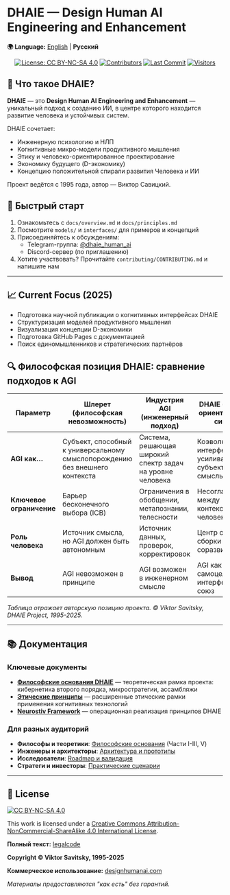 # DHAIE — Design Human AI Engineering and Enhancement

**🌍 Language:** [English](README.en.md) | **Русский**

<div align="center">

[![License: CC BY-NC-SA 4.0](https://img.shields.io/badge/License-CC_BY_NC_SA_4.0-important?logo=creativecommons&style=for-the-badge)](https://creativecommons.org/licenses/by-nc-sa/4.0/)
[![Contributors](https://img.shields.io/github/contributors/designhumanai/design-human-ai.svg?style=for-the-badge)](https://github.com/designhumanai/design-human-ai/graphs/contributors)
[![Last Commit](https://img.shields.io/github/last-commit/designhumanai/design-human-ai.svg?style=for-the-badge)](https://github.com/designhumanai/design-human-ai/commits/main)
[![Visitors](https://api.visitorbadge.io/api/visitors?path=https://github.com/designhumanai/design-human-ai&label=Visitors&countColor=%23263759&style=for-the-badge&updateInterval=3600)](https://visitorbadge.io/status?path=https://github.com/designhumanai/design-human-ai)

</div>

## 🔷 Что такое DHAIE?

**DHAIE** — это **Design Human AI Engineering and Enhancement** — уникальный подход к созданию ИИ, в центре которого находится развитие человека и устойчивых систем.

DHAIE сочетает:
- Инженерную психологию и НЛП
- Когнитивные микро-модели продуктивного мышления
- Этику и человеко-ориентированное проектирование
- Экономику будущего (D-экономику)
- Концепцию положительной спирали развития Человека и ИИ

Проект ведётся с 1995 года, автор — Виктор Савицкий.

## 🚀 Быстрый старт

1. Ознакомьтесь с `docs/overview.md` и `docs/principles.md`
2. Посмотрите `models/` и `interfaces/` для примеров и концепций
3. Присоединяйтесь к обсуждениям:
   - Telegram-группа: [@dhaie_human_ai](https://t.me/...)
   - Discord-сервер (по приглашению)
4. Хотите участвовать? Прочитайте `contributing/CONTRIBUTING.md` и напишите нам

---

## 📈 Current Focus (2025)

- Подготовка научной публикации о когнитивных интерфейсах DHAIE
- Структуризация моделей продуктивного мышления
- Визуализация концепции D-экономики
- Подготовка GitHub Pages с документацией
- Поиск единомышленников и стратегических партнёров

## 🔍 Философская позиция DHAIE: сравнение подходов к AGI

| Параметр | Шлерет (философская невозможность) | Индустрия AGI (инженерный подход) | DHAIE (человеко-ориентированный симбиоз) |
|----------|-----------------------------------|-----------------------------------|------------------------------------------|
| **AGI как…** | Субъект, способный к универсальному смыслопорождению без внешнего контекста | Система, решающая широкий спектр задач на уровне человека | Коэволюционный интерфейс, усиливающий субъективные смыслы |
| **Ключевое ограничение** | Барьер бесконечного выбора (ICB) | Ограничения в обобщении, метапознании, телесности | Несогласованность между контекстами ИИ и человека |
| **Роль человека** | Источник смысла, но AGI должен быть автономным | Источник данных, проверок, корректировок | Центр смысловой сборки и соразвития |
| **Вывод** | AGI невозможен в принципе | AGI возможен в инженерном смысле | AGI как таковой не самоцель — важен интерфейсный союз |

*Таблица отражает авторскую позицию проекта. © Viktor Savitsky, DHAIE Project, 1995-2025.*

---

## 📚 Документация

### Ключевые документы
- **[Философские основания DHAIE](docs/philosophy.md)** — теоретическая рамка проекта: кибернетика второго порядка, микростратегии, ассамбляжи
- **[Этические принципы](docs/ethics.md)** — расширенные этические рамки применения когнитивных технологий
- **[Neurostiv Framework](https://github.com/designhumanai/neurostiv-framework)** — операционная реализация принципов DHAIE

### Для разных аудиторий
- **Философы и теоретики**: [Философские основания](docs/philosophy.md) (Части I-III, V)
- **Инженеры и архитекторы**: [Архитектура и прототипы](docs/philosophy.md#часть-iv-микростратегии-познания-и-архитектурные-ограничения-современных-llm)
- **Исследователи**: [Roadmap и валидация](docs/philosophy.md#roadmap-от-теории-к-практической-реализации)
- **Стратеги и инвесторы**: [Практические сценарии](docs/philosophy.md#практические-сценарии-применения-dhaie)

---

## 📜 License

[![CC BY-NC-SA 4.0](https://licensebuttons.net/l/by-nc-sa/4.0/88x31.png)](https://creativecommons.org/licenses/by-nc-sa/4.0/)

This work is licensed under a [Creative Commons Attribution-NonCommercial-ShareAlike 4.0 International License](https://creativecommons.org/licenses/by-nc-sa/4.0/).

**Полный текст:** [legalcode](https://creativecommons.org/licenses/by-nc-sa/4.0/legalcode)

**Copyright © Viktor Savitsky, 1995-2025**

**Коммерческое использование:** [designhumanai.com](https://designhumanai.com)

*Материалы предоставляются "как есть" без гарантий.*

